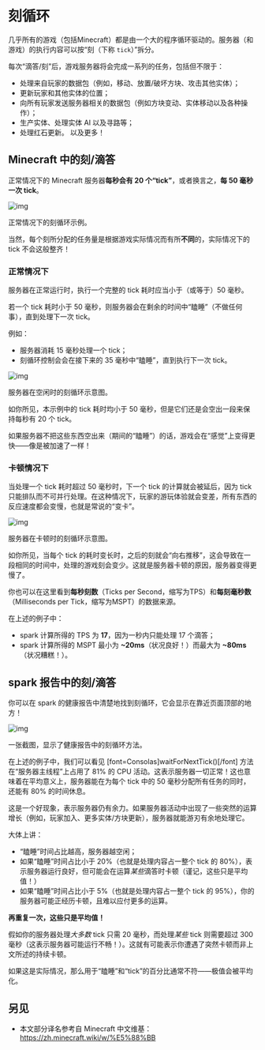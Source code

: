 # 刻循环

几乎所有的游戏（包括Minecraft）都是由一个大的程序循环驱动的。服务器（和游戏）的执行内容可以按“刻（下称 `tick`）”拆分。

每次“滴答/刻”后，游戏服务器将会完成一系列的任务，包括但不限于：


* 处理来自玩家的数据包（例如，移动、放置/破坏方块、攻击其他实体）；
* 更新玩家和其他实体的位置；
* 向所有玩家发送服务器相关的数据包（例如方块变动、实体移动以及各种操作）；
* 生产实体、处理实体 AI 以及寻路等；
* 处理红石更新。
以及更多！

## Minecraft 中的刻/滴答

正常情况下的 Minecraft 服务器**每秒会有 20 个“tick”**，或者换言之，**每 50 毫秒一次 tick**。

![img](https://s11.ax1x.com/2023/12/25/piHwcWD.png)

正常情况下的刻循环示例。

当然，每个刻所分配的任务量是根据游戏实际情况而有所**不同**的，实际情况下的 tick 不会这般整齐！

### 正常情况下

服务器在正常运行时，执行一个完整的 tick 耗时应当小于（或等于）50 毫秒。

若一个 tick 耗时小于 50 毫秒，则服务器会在剩余的时间中“瞌睡”（不做任何事），直到处理下一次 tick。

例如：


* 服务器消耗 15 毫秒处理一个 tick；
* 刻循环控制会会在接下来的 35 毫秒中“瞌睡”，直到执行下一次 tick。


![img](https://s11.ax1x.com/2023/12/25/piHwITP.png)

服务器在空闲时的刻循环示意图。

如你所见，本示例中的 tick 耗时均小于 50 毫秒，但是它们还是会空出一段来保持每秒有 20 个 tick。

如果服务器不把这些东西空出来（期间的“瞌睡”）的话，游戏会在“感觉”上变得更快——像是被加速了一样！

### 卡顿情况下

当处理一个 tick 耗时超过 50 毫秒时，下一个 tick 的计算就会被延后，因为 tick 只能排队而不可并行处理。在这种情况下，玩家的游玩体验就会变差，所有东西的反应速度都会变慢，也就是常说的“变卡”。

![img](https://s11.ax1x.com/2023/12/25/piHwLlQ.png)

服务器在卡顿时的刻循环示意图。

如你所见，当每个 tick 的耗时变长时，之后的刻就会“向右推移”，这会导致在一段相同的时间中，处理的游戏刻会变少。这就是服务器卡顿的原因，服务器变得更慢了。

你也可以在这里看到**每秒刻数**（Ticks per Second，缩写为TPS）和**每刻毫秒数**（Milliseconds per Tick，缩写为MSPT）的数据来源。

在上述的例子中：


* spark 计算所得的 TPS 为 **17**，因为一秒内只能处理 17 个滴答；
* spark 计算所得的 MSPT 最小为 **~20ms**（状况良好！）而最大为 **~80ms**（状况糟糕！）。 

## spark 报告中的刻/滴答

你可以在 spark 的健康报告中清楚地找到刻循环，它会显示在靠近页面顶部的地方！

![img](https://s11.ax1x.com/2023/12/25/piH0pkV.png)

一张截图，显示了健康报告中的刻循环方法。

在上述的例子中，我们可以看见 [font=Consolas]waitForNextTick()[/font] 方法在“服务器主线程”上占用了 81% 的 CPU 活动。这表示服务器一切正常！这也意味着在平均意义上，服务器能在为每个 tick 中的 50 毫秒分配所有任务的同时，还能有 80% 的时间休息。

这是一个好现象，表示服务器仍有余力。如果服务器活动中出现了一些突然的运算增长（例如，玩家加入、更多实体/方块更新），服务器就能游刃有余地处理它。

大体上讲：


* “瞌睡”时间占比越高，服务器越空闲；
* 如果“瞌睡”时间占比小于 20%（也就是处理内容占一整个 tick 的 80%），表示服务器运行良好，但可能会在运算*某些*滴答时卡顿（谨记，这些只是平均值！）
* 如果“瞌睡”时间占比小于 5%（也就是处理内容占一整个 tick 的 95%），你的服务器可能正经历卡顿，且难以应付更多的运算。


**再重复一次，这些只是平均值！**

假如你的服务器处理*大多数* tick 只需 20 毫秒，而处理*某些* tick 则需要超过 300 毫秒（这表示服务器可能运行不畅！）。这就有可能表示你遭遇了突然卡顿而非上文所述的持续卡顿。

如果这是实际情况，那么用于“瞌睡”和“tick”的百分比通常不符——极值会被平均化。

## 另见

* 本文部分译名参考自 Minecraft 中文维基：https://zh.minecraft.wiki/w/%E5%88%BB
